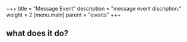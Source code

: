 +++
title = "Message Event"
description = "message event discription."
weight = 2
[menu.main]
parent = "events"
+++

## what does it do?
